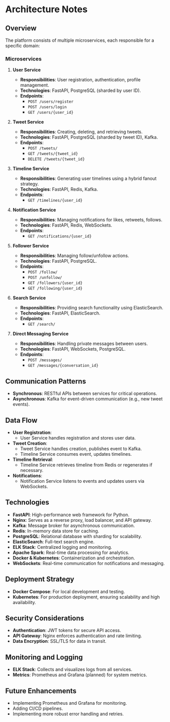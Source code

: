 # Architecture Notes

## Overview

The platform consists of multiple microservices, each responsible for a specific domain:

### Microservices

1. **User Service**
   - **Responsibilities**: User registration, authentication, profile management.
   - **Technologies**: FastAPI, PostgreSQL (sharded by user ID).
   - **Endpoints**:
     - `POST /users/register`
     - `POST /users/login`
     - `GET /users/{user_id}`

2. **Tweet Service**
   - **Responsibilities**: Creating, deleting, and retrieving tweets.
   - **Technologies**: FastAPI, PostgreSQL (sharded by tweet ID), Kafka.
   - **Endpoints**:
     - `POST /tweets/`
     - `GET /tweets/{tweet_id}`
     - `DELETE /tweets/{tweet_id}`

3. **Timeline Service**
   - **Responsibilities**: Generating user timelines using a hybrid fanout strategy.
   - **Technologies**: FastAPI, Redis, Kafka.
   - **Endpoints**:
     - `GET /timelines/{user_id}`

4. **Notification Service**
   - **Responsibilities**: Managing notifications for likes, retweets, follows.
   - **Technologies**: FastAPI, Redis, WebSockets.
   - **Endpoints**:
     - `GET /notifications/{user_id}`

5. **Follower Service**
   - **Responsibilities**: Managing follow/unfollow actions.
   - **Technologies**: FastAPI, PostgreSQL.
   - **Endpoints**:
     - `POST /follow/`
     - `POST /unfollow/`
     - `GET /followers/{user_id}`
     - `GET /following/{user_id}`

6. **Search Service**
   - **Responsibilities**: Providing search functionality using ElasticSearch.
   - **Technologies**: FastAPI, ElasticSearch.
   - **Endpoints**:
     - `GET /search/`

7. **Direct Messaging Service**
   - **Responsibilities**: Handling private messages between users.
   - **Technologies**: FastAPI, WebSockets, PostgreSQL.
   - **Endpoints**:
     - `POST /messages/`
     - `GET /messages/{conversation_id}`

## Communication Patterns

- **Synchronous**: RESTful APIs between services for critical operations.
- **Asynchronous**: Kafka for event-driven communication (e.g., new tweet events).

## Data Flow

- **User Registration**:
  - User Service handles registration and stores user data.
- **Tweet Creation**:
  - Tweet Service handles creation, publishes event to Kafka.
  - Timeline Service consumes event, updates timelines.
- **Timeline Retrieval**:
  - Timeline Service retrieves timeline from Redis or regenerates if necessary.
- **Notifications**:
  - Notification Service listens to events and updates users via WebSockets.

## Technologies

- **FastAPI**: High-performance web framework for Python.
- **Nginx**: Serves as a reverse proxy, load balancer, and API gateway.
- **Kafka**: Message broker for asynchronous communication.
- **Redis**: In-memory data store for caching.
- **PostgreSQL**: Relational database with sharding for scalability.
- **ElasticSearch**: Full-text search engine.
- **ELK Stack**: Centralized logging and monitoring.
- **Apache Spark**: Real-time data processing for analytics.
- **Docker & Kubernetes**: Containerization and orchestration.
- **WebSockets**: Real-time communication for notifications and messaging.

## Deployment Strategy

- **Docker Compose**: For local development and testing.
- **Kubernetes**: For production deployment, ensuring scalability and high availability.

## Security Considerations

- **Authentication**: JWT tokens for secure API access.
- **API Gateway**: Nginx enforces authentication and rate limiting.
- **Data Encryption**: SSL/TLS for data in transit.

## Monitoring and Logging

- **ELK Stack**: Collects and visualizes logs from all services.
- **Metrics**: Prometheus and Grafana (planned) for system metrics.

## Future Enhancements

- Implementing Prometheus and Grafana for monitoring.
- Adding CI/CD pipelines.
- Implementing more robust error handling and retries.
